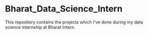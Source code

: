 # Bharat_Data_Science_Intern
This repository contains the projects which I've done during my data science internship at Bharat Intern.
